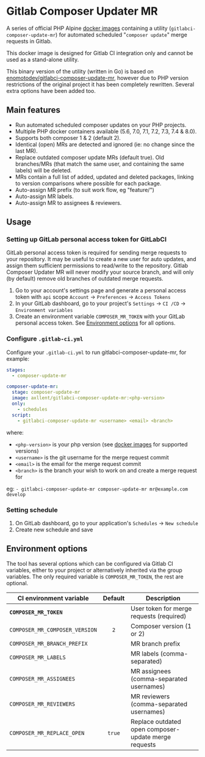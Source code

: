 # Gitlab Composer Updater MR

A series of official PHP Alpine [docker images](https://hub.docker.com/r/axllent/gitlabci-composer-update-mr) containing a utility (`gitlabci-composer-update-mr`) for automated scheduled "`composer update`" merge requests in Gitlab.

This docker image is designed for Gitlab CI integration only and cannot be used as a stand-alone utility.

This binary version of the utility (written in Go) is based on [enomotodev/gitlabci-composer-update-mr](https://github.com/enomotodev/gitlabci-composer-update-mr), however due to PHP version restrictions of the original project it has been completely rewritten. Several extra options have been added too.

## Main features

- Run automated scheduled composer updates on your PHP projects.
- Multiple PHP docker containers available (5.6, 7.0, 7.1, 7.2, 7.3, 7.4 & 8.0).
- Supports both composer 1 & 2 (default 2).
- Identical (open) MRs are detected and ignored (ie: no change since the last MR).
- Replace outdated composer update MRs (default true). Old branches/MRs (that match the same user, and containing the same labels) will be deleted.
- MRs contain a full list of added, updated and deleted packages, linking to version comparisons where possible for each package.
- Auto-assign MR prefix (to suit work flow, eg "feature/")
- Auto-assign MR labels.
- Auto-assign MR to assignees & reviewers.


## Usage

### Setting up GitLab personal access token for GitLabCI

GitLab personal access token is required for sending merge requests to your repository. It may be useful to create a new user for auto updates, and assign them sufficient permissions to read/write to the repository. Gitlab Composer Updater MR will never modify your source branch, and will only (by default) remove old branches of outdated merge requests.

1. Go to your account's settings page and generate a personal access token with `api` scope `Account` -> `Preferences` -> `Access Tokens`
2. In your GitLab dashboard, go to your project's `Settings` -> `CI /CD` -> `Environment variables`
3. Create an environment variable `COMPOSER_MR_TOKEN` with your GitLab personal access token. See [Environment options](#Environment-options) for all options.


### Configure `.gitlab-ci.yml`

Configure your `.gitlab-ci.yml` to run gitlabci-composer-update-mr, for example:

```yaml
stages:
  - composer-update-mr

composer-update-mr:
  stage: composer-update-mr
  image: axllent/gitlabci-composer-update-mr:<php-version>
  only:
    - schedules
  script:
    - gitlabci-composer-update-mr <username> <email> <branch>
```
where:
- `<php-version>` is your php version (see [docker images](https://hub.docker.com/r/axllent/gitlabci-composer-update-mr/tags) for supported versions)
- `<username>` is the git username for the merge request commit
- `<email>` is the email for the merge request commit
- `<branch>` is the branch your wish to work on and create a merge request for

eg: `- gitlabci-composer-update-mr composer-update-mr mr@example.com develop`


### Setting schedule

1. On GitLab dashboard, go to your application's `Schedules` -> `New schedule`
2. Create new schedule and save


## Environment options

The tool has several options which can be configured via Gitlab CI variables, either to your project or alternatively inherited via the group variables. The only required variable is `COMPOSER_MR_TOKEN`, the rest are optional.

|CI environment variable|Default|Description|
--- | :---: | ---
|**`COMPOSER_MR_TOKEN`**       |      |User token for merge requests (required)            |
|`COMPOSER_MR_COMPOSER_VERSION`|`2`   |Composer version (1 or 2)                           |
|`COMPOSER_MR_BRANCH_PREFIX`   |      |MR branch prefix                                    |
|`COMPOSER_MR_LABELS`          |      |MR labels (comma-separated)                         |
|`COMPOSER_MR_ASSIGNEES`       |      |MR assignees (comma-separated usernames)            |
|`COMPOSER_MR_REVIEWERS`       |      |MR reviewers (comma-separated usernames)            |
|`COMPOSER_MR_REPLACE_OPEN`    |`true`|Replace outdated open composer-update merge requests|
